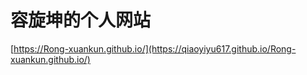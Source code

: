 # 容旋坤的个人网站

[https://Rong-xuankun.github.io/](https://qiaoyiyu617.github.io/Rong-xuankun.github.io/)